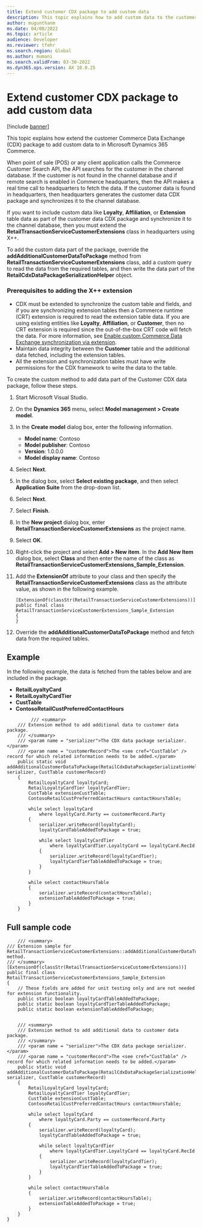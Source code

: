 ```yaml
---
title: Extend customer CDX package to add custom data
description: This topic explains how to add custom data to the customer Commerce Data Exchange (CDX) package in Microsoft Dynamics 365 Commerce.
author: mugunthanm
ms.date: 04/08/2022
ms.topic: article
audience: Developer
ms.reviewer: tfehr
ms.search.region: Global
ms.author: mumani
ms.search.validFrom: 03-30-2022
ms.dyn365.ops.version: AX 10.0.25
---
```


# Extend customer CDX package to add custom data

[!include [banner](../includes/banner.md)]

This topic explains how extend the customer Commerce Data Exchange (CDX) package to add custom data to in Microsoft Dynamics 365 Commerce.

When point of sale (POS) or any client application calls the Commerce Customer Search API, the API searches for the customer in the channel database. If the customer is not found in the channel database and if remote search is enabled in Commerce headquarters, then the API makes a real time call to headquarters to fetch the data. If the customer data is found in headquarters, then headquarters generates the customer data CDX package and synchronizes it to the channel database. 

If you want to include custom data like **Loyalty**, **Affiliation**, or **Extension** table data as part of the customer data CDX package and synchronize it to the channel database, then you must extend the **RetailTransactionServiceCustomerExtensions** class in headquarters using X++.
 
To add the custom data part of the package, override the **addAdditionalCustomerDataToPackage** method from **RetailTransactionServiceCustomerExtensions** class, add a custom query to read the data from the required tables, and then write the data part of the **RetailCdxDataPackageSerializationHelper** object.

### Prerequisites to adding the X++ extension

- CDX must be extended to synchronize the custom table and fields, and if you are synchronizing extension tables then a Commerce runtime (CRT) extension is required to read the extension table data. If you are using existing entities like **Loyalty**, **Affiliation**, or **Customer**, then no CRT extension is required since the out-of-the-box CRT code will fetch the data. For more information, see [Enable custom Commerce Data Exchange synchronization via extension](cdx-extensibility.md).
- Maintain data integrity between the **Customer** table and the additional data fetched, including the extension tables.
- All the extension and synchronization tables must have write permissions for the CDX framework to write the data to the table.

To create the custom method to add data part of the Customer CDX data package, follow these steps.

1. Start Microsoft Visual Studio.
1. On the **Dynamics 365** menu, select **Model management \> Create model**.
1. In the **Create model** dialog box, enter the following information.
    - **Model name**: Contoso
    - **Model publisher**: Contoso
    - **Version**: 1.0.0.0
    - **Model display name**: Contoso
1. Select **Next**.
1. In the dialog box, select **Select existing package**, and then select **Application Suite** from the drop-down list.
1. Select **Next**.
1. Select **Finish**.
1. In the **New project** dialog box, enter **RetailTransactionServiceCustomerExtensions** as the project name.
1. Select **OK**.
1. Right-click the project and select **Add \> New item**. In the **Add New Item** dialog box, select **Class** and then enter the name of the class as **RetailTransactionServiceCustomerExtensions_Sample_Extension**.
1. Add the **ExtensionOf** attribute to your class and then specify the **RetailTransactionServiceCustomerExtensions** class as the attribute value, as shown in the following example.

    ```X++
    [ExtensionOf(classStr(RetailTransactionServiceCustomerExtensions))]
    public final class RetailTransactionServiceCustomerExtensions_Sample_Extension
    {
    }  
    ```
1. Override the **addAdditionalCustomerDataToPackage** method and fetch data from the required tables.

## Example

In the following example, the data is fetched from the tables below and are included in the package.
- **RetailLoyaltyCard**
- **RetailLoyaltyCardTier**
- **CustTable**
- **ContosoRetailCustPreferredContactHours**

```X++
		 /// <summary>
    /// Extension method to add additional data to customer data package.
    /// </summary>
    /// <param name = "serializer">The CDX data package serializer.</param>
    /// <param name = "customerRecord">The <see cref="CustTable" /> record for which related information needs to be added.</param>
    public static void addAdditionalCustomerDataToPackage(RetailCdxDataPackageSerializationHelper serializer, CustTable customerRecord)
    {
        RetailLoyaltyCard loyaltyCard;
        RetailLoyaltyCardTier loyaltyCardTier;
        CustTable extensionCustTable;
        ContosoRetailCustPreferredContactHours contactHoursTable;

        while select loyaltyCard
            where loyaltyCard.Party == customerRecord.Party
        {
            serializer.writeRecord(loyaltyCard);
            loyaltyCardTableAddedToPackage = true;

            while select loyaltyCardTier
                where loyaltyCardTier.LoyaltyCard == loyaltyCard.RecId
            {
                serializer.writeRecord(loyaltyCardTier);
                loyaltyCardTierTableAddedToPackage = true;
            }
        }

        while select contactHoursTable
        {
            serializer.writeRecord(contactHoursTable);
            extensionTableAddedToPackage = true;
        }
    }

```

## Full sample code

```X++
	/// <summary>
/// Extension sample for RetailTransactionServiceCustomerExtensions::addAdditionalCustomerDataToPackage() method.
/// </summary>
[ExtensionOf(classStr(RetailTransactionServiceCustomerExtensions))]
public final class RetailTransactionServiceCustomerExtensions_Sample_Extension
{
    // These fields are added for unit testing only and are not needed for extension functionality.
    public static boolean loyaltyCardTableAddedToPackage;
    public static boolean loyaltyCardTierTableAddedToPackage;
    public static boolean extensionTableAddedToPackage;


    /// <summary>
    /// Extension method to add additional data to customer data package.
    /// </summary>
    /// <param name = "serializer">The CDX data package serializer.</param>
    /// <param name = "customerRecord">The <see cref="CustTable" /> record for which related information needs to be added.</param>
    public static void addAdditionalCustomerDataToPackage(RetailCdxDataPackageSerializationHelper serializer, CustTable customerRecord)
    {
        RetailLoyaltyCard loyaltyCard;
        RetailLoyaltyCardTier loyaltyCardTier;
        CustTable extensionCustTable;
        ContosoRetailCustPreferredContactHours contactHoursTable;

        while select loyaltyCard
            where loyaltyCard.Party == customerRecord.Party
        {
            serializer.writeRecord(loyaltyCard);
            loyaltyCardTableAddedToPackage = true;

            while select loyaltyCardTier
                where loyaltyCardTier.LoyaltyCard == loyaltyCard.RecId
            {
                serializer.writeRecord(loyaltyCardTier);
                loyaltyCardTierTableAddedToPackage = true;
            }
        }

        while select contactHoursTable
        {
            serializer.writeRecord(contactHoursTable);
            extensionTableAddedToPackage = true;
        }
    }
}
```
